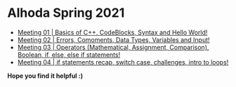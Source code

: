 # Alhoda Spring 2021

* [Meeting 01 | Basics of C++, CodeBlocks, Syntax and Hello World!](./Meetings/Meeting01)
* [Meeting 02 | Errors, Comoments, Data Types, Variables and Input!](./Meetings/Meeting02)
* [Meeting 03 | Operators (Mathematical, Assignment, Comparison), Boolean, if, else, else if statements!](./Meetings/Meeting03)
* [Meeting 04 | if statements recap, switch case, challenges, intro to loops!](./Meetings/Meeting04)

**Hope you find it helpful :)**
